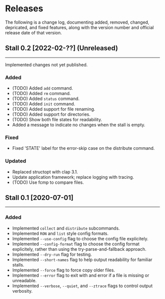 
# Releases

The following is a change log, documenting added, removed, changed, depricated, and fixed features, along with the version number and official release date of that version.

## Stall 0.2  [2022-02-??] (Unreleased)
----------------------------------------------------

Implemented changes not yet published.

### Added
+ (TODO) Added `add` command.
+ (TODO) Added `rm` command.
+ (TODO) Added `status` command.
+ (TODO) Added `init` command.
+ (TODO) Added support for file renaming.
+ (TODO) Added support for directories.
+ (TODO) Show both file states for readability.
+ Added a message to indicate no changes when the stall is empty.

### Fixed
+ Fixed 'STATE' label for the error-skip case on the distribute command.

### Updated
+ Replaced structopt with clap 3.1.
+ Update application framework; replace logging with tracing.
+ (TODO) Use fcmp to compare files.


## Stall 0.1  [2020-07-01]
----------------------------------------------------

### Added
+ Implemented `collect` and `distribute` subcommands.
+ Implemented `RON` and `list` style config formats.
+ Implemented `--use-config` flag to choose the config file explicitely.
+ Implemented `--config-format` flag to choose the config format explicitely, rather than using the try-parse-and-fallback approach.
+ Implemented `--dry-run` flag for testing.
+ Implemented `--short-names` flag to help output readability for familiar stalls.
+ Implemented `--force` flag to force copy older files.
+ Implemented `--error` flag to exit with and error if a file is missing or unreadable.
+ Implemented `--verbose`, `--quiet`, and `--ztrace` flags to control output verbosity.
